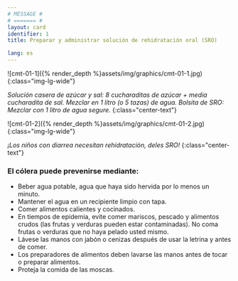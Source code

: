 ```yaml
---
# MESSAGE #
# ======= #
layout: card
identifier: 1
title: Preparar y administrar solución de rehidratación oral (SRO)

lang: es
---
```


![cmt-01-1]({% render_depth %}assets/img/graphics/cmt-01-1.jpg){:class="img-lg-wide"}

*Solución casera de azúcar y sal: 8 cucharaditas de azúcar + media cucharadita de sal. Mezclar en 1 litro (o 5 tazas) de agua. Bolsita de SRO: Mezclar con 1 litro de agua segure.*
{:class="center-text"}

![cmt-01-2]({% render_depth %}assets/img/graphics/cmt-01-2.jpg){:class="img-lg-wide"}

*¡Los niños con diarrea necesitan rehidratación, deles SRO!*
{:class="center-text"}

### El cólera puede prevenirse mediante:

- Beber agua potable, agua que haya sido hervida por lo menos un minuto.
- Mantener el agua en un recipiente limpio con tapa.
- Comer alimentos calientes y cocinados.
- En tiempos de epidemia, evite comer mariscos, pescado y alimentos crudos (las frutas y verduras pueden estar contaminadas). No coma frutas o verduras que no haya pelado usted mismo.
- Lávese las manos con jabón o cenizas después de usar la letrina y antes de comer.
- Los preparadores de alimentos deben lavarse las manos antes de tocar o preparar alimentos.
- Proteja la comida de las moscas.
